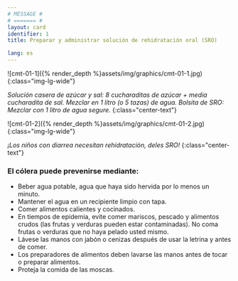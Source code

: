 ```yaml
---
# MESSAGE #
# ======= #
layout: card
identifier: 1
title: Preparar y administrar solución de rehidratación oral (SRO)

lang: es
---
```


![cmt-01-1]({% render_depth %}assets/img/graphics/cmt-01-1.jpg){:class="img-lg-wide"}

*Solución casera de azúcar y sal: 8 cucharaditas de azúcar + media cucharadita de sal. Mezclar en 1 litro (o 5 tazas) de agua. Bolsita de SRO: Mezclar con 1 litro de agua segure.*
{:class="center-text"}

![cmt-01-2]({% render_depth %}assets/img/graphics/cmt-01-2.jpg){:class="img-lg-wide"}

*¡Los niños con diarrea necesitan rehidratación, deles SRO!*
{:class="center-text"}

### El cólera puede prevenirse mediante:

- Beber agua potable, agua que haya sido hervida por lo menos un minuto.
- Mantener el agua en un recipiente limpio con tapa.
- Comer alimentos calientes y cocinados.
- En tiempos de epidemia, evite comer mariscos, pescado y alimentos crudos (las frutas y verduras pueden estar contaminadas). No coma frutas o verduras que no haya pelado usted mismo.
- Lávese las manos con jabón o cenizas después de usar la letrina y antes de comer.
- Los preparadores de alimentos deben lavarse las manos antes de tocar o preparar alimentos.
- Proteja la comida de las moscas.
